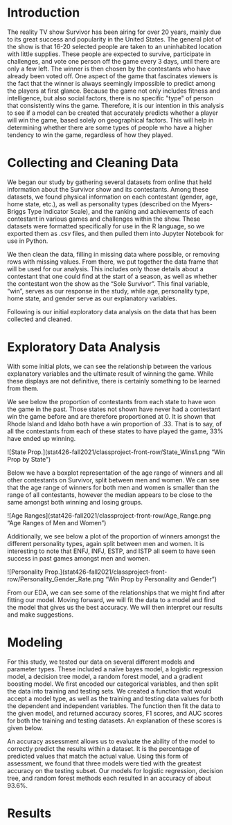 # Introduction

The reality TV show Survivor has been airing for over 20 years, mainly due to its great success and popularity in the United States. The general plot of the show is that 16-20 selected people are taken to an uninhabited location with little supplies. These people are expected to survive, participate in challenges, and vote one person off the game every 3 days, until there are only a few left. The winner is then chosen by the contestants who have already been voted off.  One aspect of the game that fascinates viewers is the fact that the winner is always seemingly impossible to predict among the players at first glance. Because the game not only includes fitness and intelligence, but also social factors, there is no specific "type" of person that consistently wins the game. Therefore, it is our intention in this analysis to see if a model can be created that accurately predicts whether a player will win the game, based solely on geographical factors. This will help in determining whether there are some types of people who have a higher tendency to win the game, regardless of how they played.

# Collecting and Cleaning Data

We began our study by gathering several datasets from online that held information about the Survivor show and its contestants. Among these datasets, we found physical information on each contestant (gender, age, home state, etc.), as well as personality types (described on the Myers-Briggs Type Indicator Scale), and the ranking and achievements of each contestant in various games and challenges within the show. These datasets were formatted specifically for use in the R language, so we exported them as .csv files, and then pulled them into Jupyter Notebook for use in Python.

We then clean the data, filling in missing data where possible, or removing rows with missing values. From there, we put together the data frame that will be used for our analysis. This includes only those details about a contestant that one could find at the start of a season, as well as whether the contestant won the show as the “Sole Survivor”.  This final variable, “win”, serves as our response in the study, while age, personality type, home state, and gender serve as our explanatory variables.

Following is our initial exploratory data analysis on the data that has been collected and cleaned.

# Exploratory Data Analysis

With some initial plots, we can see the relationship between the various explanatory variables and the ultimate result of winning the game. While these displays are not definitive, there is certainly something to be learned from them.

We see below the proportion of contestants from each state to have won the game in the past. Those states not shown have never had a contestant win the game before and are therefore proportioned at 0. It is shown that Rhode Island and Idaho both have a win proportion of .33. That is to say, of all the contestants from each of these states to have played the game, 33% have ended up winning.

![State Prop.](stat426-fall2021/classproject-front-row/State_Wins1.png “Win Prop by State”)

Below we have a boxplot representation of the age range of winners and all other contestants on Survivor, split between men and women. We can see that the age range of winners for both men and women is smaller than the range of all contestants, however the median appears to be close to the same amongst both winning and losing groups.

![Age Ranges](stat426-fall2021/classproject-front-row/Age_Range.png “Age Ranges of Men and Women”)

Additionally, we see below a plot of the proportion of winners amongst the different personality types, again split between men and women. It is interesting to note that ENFJ, INFJ, ESTP, and ISTP all seem to have seen success in past games amongst men and women.

![Personality Prop.](stat426-fall2021/classproject-front-row/Personality_Gender_Rate.png “Win Prop by Personality and Gender”)

From our EDA, we can see some of the relationships that we might find after fitting our model. Moving forward, we will fit the data to a model and find the model that gives us the best accuracy. We will then interpret our results and make suggestions.

# Modeling

For this study, we tested our data on several different models and parameter types. These included a naïve bayes model, a logistic regression model, a decision tree model, a random forest model, and a gradient boosting model. We first encoded our categorical variables, and then split the data into training and testing sets. We created a function that would accept a model type, as well as the training and testing data values for both the dependent and independent variables. The function then fit the data to the given model, and returned accuracy scores, F1 scores, and AUC scores for both the training and testing datasets. An explanation of these scores is given below.

An accuracy assessment allows us to evaluate the ability of the model to correctly predict the results within a dataset. It is the percentage of predicted values that match the actual value. Using this form of assessment, we found that three models were tied with the greatest accuracy on the testing subset. Our models for logistic regression, decision tree, and random forest methods each resulted in an accuracy of about 93.6%.


# Results


